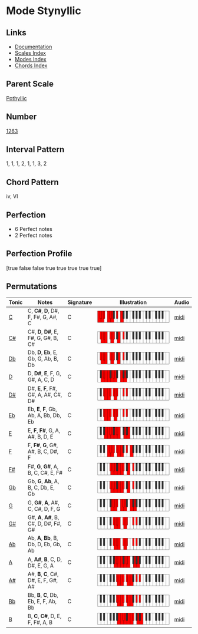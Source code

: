 # Mode Stynyllic

## Links

- [Documentation](README.md)
- [Scales Index](Scales.md)
- [Modes Index](Modes.md)
- [Chords Index](Chords.md)

## Parent Scale

[Pothyllic](ScalePothyllic.md)

## Number

[1263](https://ianring.com/musictheory/scales/1263)

## Interval Pattern

1, 1, 1, 2, 1, 1, 3, 2

## Chord Pattern

iv, VI

## Perfection

- 6 Perfect notes
- 2 Perfect notes

## Perfection Profile

[true false false true true true true true]

## Permutations

| Tonic | Notes | Signature | Illustration | Audio |
|-------|-------|-----------|--------------|-------|
| [C](ModeCNaturalStynyllic.md) | C, **C#**, **D**, D#, F, F#, G, A#, C | C | ![CNaturalStynyllic](ModeCNaturalStynyllic.png) | [midi](https://github.com/edipermadi/music/blob/main/docs/ModeCNaturalStynyllic.mid?raw=true) |
| [C#](ModeCSharpStynyllic.md) | C#, **D**, **D#**, E, F#, G, G#, B, C# | C | ![CSharpStynyllic](ModeCSharpStynyllic.png) | [midi](https://github.com/edipermadi/music/blob/main/docs/ModeCSharpStynyllic.mid?raw=true) |
| [Db](ModeDFlatStynyllic.md) | Db, **D**, **Eb**, E, Gb, G, Ab, B, Db | C | ![DFlatStynyllic](ModeDFlatStynyllic.png) | [midi](https://github.com/edipermadi/music/blob/main/docs/ModeDFlatStynyllic.mid?raw=true) |
| [D](ModeDNaturalStynyllic.md) | D, **D#**, **E**, F, G, G#, A, C, D | C | ![DNaturalStynyllic](ModeDNaturalStynyllic.png) | [midi](https://github.com/edipermadi/music/blob/main/docs/ModeDNaturalStynyllic.mid?raw=true) |
| [D#](ModeDSharpStynyllic.md) | D#, **E**, **F**, F#, G#, A, A#, C#, D# | C | ![DSharpStynyllic](ModeDSharpStynyllic.png) | [midi](https://github.com/edipermadi/music/blob/main/docs/ModeDSharpStynyllic.mid?raw=true) |
| [Eb](ModeEFlatStynyllic.md) | Eb, **E**, **F**, Gb, Ab, A, Bb, Db, Eb | C | ![EFlatStynyllic](ModeEFlatStynyllic.png) | [midi](https://github.com/edipermadi/music/blob/main/docs/ModeEFlatStynyllic.mid?raw=true) |
| [E](ModeENaturalStynyllic.md) | E, **F**, **F#**, G, A, A#, B, D, E | C | ![ENaturalStynyllic](ModeENaturalStynyllic.png) | [midi](https://github.com/edipermadi/music/blob/main/docs/ModeENaturalStynyllic.mid?raw=true) |
| [F](ModeFNaturalStynyllic.md) | F, **F#**, **G**, G#, A#, B, C, D#, F | C | ![FNaturalStynyllic](ModeFNaturalStynyllic.png) | [midi](https://github.com/edipermadi/music/blob/main/docs/ModeFNaturalStynyllic.mid?raw=true) |
| [F#](ModeFSharpStynyllic.md) | F#, **G**, **G#**, A, B, C, C#, E, F# | C | ![FSharpStynyllic](ModeFSharpStynyllic.png) | [midi](https://github.com/edipermadi/music/blob/main/docs/ModeFSharpStynyllic.mid?raw=true) |
| [Gb](ModeGFlatStynyllic.md) | Gb, **G**, **Ab**, A, B, C, Db, E, Gb | C | ![GFlatStynyllic](ModeGFlatStynyllic.png) | [midi](https://github.com/edipermadi/music/blob/main/docs/ModeGFlatStynyllic.mid?raw=true) |
| [G](ModeGNaturalStynyllic.md) | G, **G#**, **A**, A#, C, C#, D, F, G | C | ![GNaturalStynyllic](ModeGNaturalStynyllic.png) | [midi](https://github.com/edipermadi/music/blob/main/docs/ModeGNaturalStynyllic.mid?raw=true) |
| [G#](ModeGSharpStynyllic.md) | G#, **A**, **A#**, B, C#, D, D#, F#, G# | C | ![GSharpStynyllic](ModeGSharpStynyllic.png) | [midi](https://github.com/edipermadi/music/blob/main/docs/ModeGSharpStynyllic.mid?raw=true) |
| [Ab](ModeAFlatStynyllic.md) | Ab, **A**, **Bb**, B, Db, D, Eb, Gb, Ab | C | ![AFlatStynyllic](ModeAFlatStynyllic.png) | [midi](https://github.com/edipermadi/music/blob/main/docs/ModeAFlatStynyllic.mid?raw=true) |
| [A](ModeANaturalStynyllic.md) | A, **A#**, **B**, C, D, D#, E, G, A | C | ![ANaturalStynyllic](ModeANaturalStynyllic.png) | [midi](https://github.com/edipermadi/music/blob/main/docs/ModeANaturalStynyllic.mid?raw=true) |
| [A#](ModeASharpStynyllic.md) | A#, **B**, **C**, C#, D#, E, F, G#, A# | C | ![ASharpStynyllic](ModeASharpStynyllic.png) | [midi](https://github.com/edipermadi/music/blob/main/docs/ModeASharpStynyllic.mid?raw=true) |
| [Bb](ModeBFlatStynyllic.md) | Bb, **B**, **C**, Db, Eb, E, F, Ab, Bb | C | ![BFlatStynyllic](ModeBFlatStynyllic.png) | [midi](https://github.com/edipermadi/music/blob/main/docs/ModeBFlatStynyllic.mid?raw=true) |
| [B](ModeBNaturalStynyllic.md) | B, **C**, **C#**, D, E, F, F#, A, B | C | ![BNaturalStynyllic](ModeBNaturalStynyllic.png) | [midi](https://github.com/edipermadi/music/blob/main/docs/ModeBNaturalStynyllic.mid?raw=true) |
